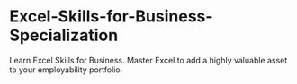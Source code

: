 # Excel-Skills-for-Business-Specialization
Learn Excel Skills for Business. Master Excel to add a highly valuable asset to your employability portfolio.
